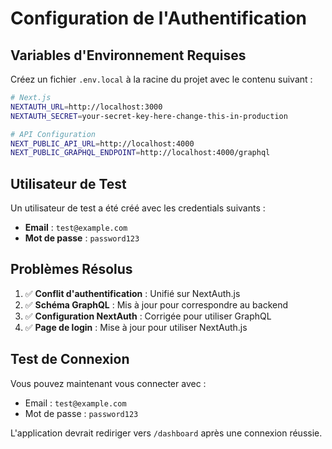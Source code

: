 # Configuration de l'Authentification

## Variables d'Environnement Requises

Créez un fichier `.env.local` à la racine du projet avec le contenu suivant :

```bash
# Next.js
NEXTAUTH_URL=http://localhost:3000
NEXTAUTH_SECRET=your-secret-key-here-change-this-in-production

# API Configuration
NEXT_PUBLIC_API_URL=http://localhost:4000
NEXT_PUBLIC_GRAPHQL_ENDPOINT=http://localhost:4000/graphql
```

## Utilisateur de Test

Un utilisateur de test a été créé avec les credentials suivants :
- **Email** : `test@example.com`
- **Mot de passe** : `password123`

## Problèmes Résolus

1. ✅ **Conflit d'authentification** : Unifié sur NextAuth.js
2. ✅ **Schéma GraphQL** : Mis à jour pour correspondre au backend
3. ✅ **Configuration NextAuth** : Corrigée pour utiliser GraphQL
4. ✅ **Page de login** : Mise à jour pour utiliser NextAuth.js

## Test de Connexion

Vous pouvez maintenant vous connecter avec :
- Email : `test@example.com`
- Mot de passe : `password123`

L'application devrait rediriger vers `/dashboard` après une connexion réussie.
